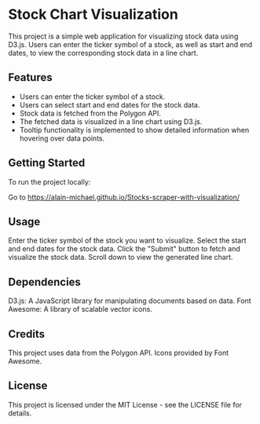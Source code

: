 # Stock Chart Visualization

This project is a simple web application for visualizing stock data using D3.js. Users can enter the ticker symbol of a stock, as well as start and end dates, to view the corresponding stock data in a line chart.

## Features

- Users can enter the ticker symbol of a stock.
- Users can select start and end dates for the stock data.
- Stock data is fetched from the Polygon API.
- The fetched data is visualized in a line chart using D3.js.
- Tooltip functionality is implemented to show detailed information when hovering over data points.

## Getting Started

To run the project locally:

Go to <https://alain-michael.github.io/Stocks-scraper-with-visualization/>


## Usage

Enter the ticker symbol of the stock you want to visualize.
Select the start and end dates for the stock data.
Click the "Submit" button to fetch and visualize the stock data.
Scroll down to view the generated line chart.

## Dependencies

D3.js: A JavaScript library for manipulating documents based on data.
Font Awesome: A library of scalable vector icons.

## Credits

This project uses data from the Polygon API.
Icons provided by Font Awesome.

## License

This project is licensed under the MIT License - see the LICENSE file for details.

